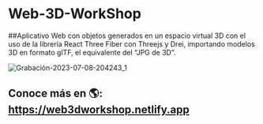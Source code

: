 ﻿# Web-3D-WorkShop
 
##Aplicativo Web con objetos generados en un espacio virtual 3D con el uso de la lìbrería React Three Fiber con Threejs y Drei, importando modelos 3D en formato glTF, el equivalente del “JPG de 3D”.

![Grabación-2023-07-08-204243_1](https://github.com/LIZGRICAS/Web-3D-WorkShop/assets/102168375/e3ad506a-fd63-4fdb-bfd5-e20f57e67c35)


## Conoce más en  🌎: <a href="[https://github.com/sponsors/M0nica](https://web3dworkshop.netlify.app/)">https://web3dworkshop.netlify.app</a>
